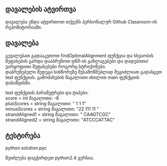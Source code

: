 ## დავალების ატვირთვა
დავალება უნდა ატვირთოთ თქვენს პერსონალურ Github Classroom-ის რეპოზიტორიაში.

## დავალება
გევალებათ გადააკეთოთ findOptimalAlignment ფუნქცია და სხვაობის შეფასების გარდა დააბრუნოთ დნმ-ის განლაგებები და დადებითი/უარყოფითი შეფასებები როგორც სტრიქონები.  
დაბრუნებული შედეგი სისწორეზე შესამოწმებლად შეგიძლიათ გადასცეთ test ფუნქციას. გამოძახების მაგალითი იხილით main ფუნქციის დასაწყისში.

test ფუნქციის პარამეტრები და ტიპები:  
    score          =  int    მაგალითი: -6  
    plusScores     =  string მაგალითი: "  1   1  1"  
    minusScores    =  string მაგალითი: "22 111 11 "  
    strandAligned1 =  string მაგალითი: "  CAAGTCGC"  
    strandAligned2 =  string მაგალითი: "ATCCCATTAC"  

## ტესტირება
python solution.pyc

შეიძლება დაგჭირდეთ python2.4 ვერსია.
